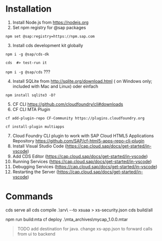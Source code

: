  # Installation
 
 1. Install Node.js from https://nodejs.org
 2. Set npm registry for @sap packages
 
`npm set @sap:registry=https://npm.sap.com`

3. Install cds development kit globally 

`npm i -g @sap/cds-dk`

`cds  #> test-run it` 

`npm i -g @sap/cds` ???

 4. Install SQLite from http://sqlite.org/download.html ( on Windows only; included with Mac and Linux) 
 oder einfach 
 
 `npm install sqlite3 -D?`
 
 5. CF CLI https://github.com/cloudfoundry/cli#downloads
 6. CF CLI MTA Plugin 
 
 `cf add-plugin-repo CF-Community https://plugins.cloudfoundry.org`
 
 `cf install-plugin multiapps`
 
 7. Cloud Foundry CLI plugin to work with SAP Cloud HTML5 Applications Repository https://github.com/SAP/cf-html5-apps-repo-cli-plugin
 8. Install Visual Studio Code (https://cap.cloud.sap/docs/get-started/in-vscode)
 9. Add CDS Editor (https://cap.cloud.sap/docs/get-started/in-vscode)
 10. Running Services (https://cap.cloud.sap/docs/get-started/in-vscode)
 11. Debugging Services (https://cap.cloud.sap/docs/get-started/in-vscode)
 12. Restarting the Server (https://cap.cloud.sap/docs/get-started/in-vscode)
 
 # Commands
cds serve all
cds compile .\srv\ --to xsuaa > xs-security.json
cds build/all

npm run build:mta
cf deploy .\mta_archives\mycap_1.0.0.mtar

> TODO add destination for java. change xs-app.json to forward calls from ui to backend
